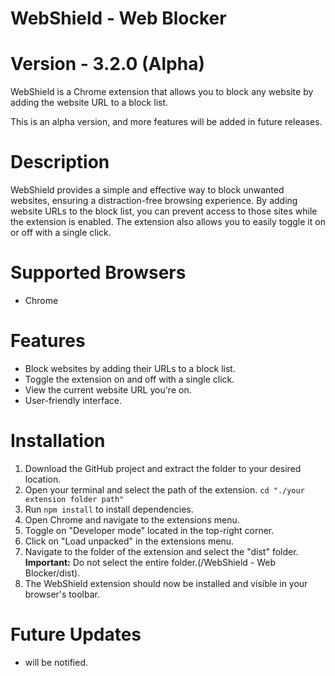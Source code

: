 # WebShield - Web Blocker 
# Version - 3.2.0 (Alpha)

WebShield is a Chrome extension that allows you to block any website by adding the website URL to a block list.

This is an alpha version, and more features will be added in future releases.

# Description

WebShield provides a simple and effective way to block unwanted websites, ensuring a distraction-free browsing experience. By adding website URLs to the block list, you can prevent access to those sites while the extension is enabled. The extension also allows you to easily toggle it on or off with a single click.

# Supported Browsers 

- Chrome 

# Features

- Block websites by adding their URLs to a block list.
- Toggle the extension on and off with a single click.
- View the current website URL you're on.
- User-friendly interface.

# Installation

1. Download the GitHub project and extract the folder to your desired location.
2. Open your terminal and select the path of the extension. ```cd "./your extension folder path"```
3. Run ```npm install``` to install dependencies.
4. Open Chrome and navigate to the extensions menu.
5. Toggle on "Developer mode" located in the top-right corner.
6. Click on "Load unpacked" in the extensions menu.
7. Navigate to the folder of the extension and select the "dist" folder.
   **Important:** Do not select the entire folder.(/WebShield - Web Blocker/dist).
9. The WebShield extension should now be installed and visible in your browser's toolbar.


# Future Updates

- will be notified.
